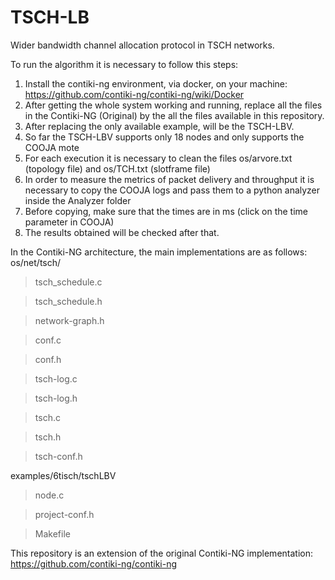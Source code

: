 # TSCH-LB
Wider bandwidth channel allocation protocol in TSCH networks.

To run the algorithm it is necessary to follow this steps:

1) Install the contiki-ng environment, via docker, on your machine: https://github.com/contiki-ng/contiki-ng/wiki/Docker
2) After getting the whole system working and running, replace all the files in the Contiki-NG (Original) by the all the files available in this repository.
3) After replacing the only available example, will be the TSCH-LBV.
4) So far the TSCH-LBV supports only 18 nodes and only supports the COOJA mote
5) For each execution it is necessary to clean the files os/arvore.txt (topology file) and os/TCH.txt (slotframe file)
6) In order to measure the metrics of packet delivery and throughput it is necessary to copy the COOJA logs and pass them to a python analyzer inside the Analyzer folder
7) Before copying, make sure that the times are in ms (click on the time parameter in COOJA)
8) The results obtained will be checked after that.

In the Contiki-NG architecture, the main implementations are as follows: os/net/tsch/

> tsch_schedule.c 

> tsch_schedule.h

> network-graph.h

> conf.c

> conf.h

> tsch-log.c

> tsch-log.h

> tsch.c

> tsch.h

> tsch-conf.h

examples/6tisch/tschLBV

> node.c

> project-conf.h

>Makefile  

This repository is an extension of the original Contiki-NG implementation: https://github.com/contiki-ng/contiki-ng
